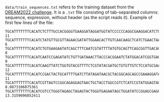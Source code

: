 `data/train_sequences.txt` refers to the training dataset from the [DREAM2022 challenge](https://www.synapse.org/Synapse:syn28469146/wiki/617557). It is a `.txt` file consisting of tab-separated columns: sequence, expression, without header (as the script reads it). Example of first few lines of the file:

```text
TGCATTTTTTTCACATCTCTTTGCCACGGGGTGAAGGATAGGATGGTATCCCCCCAGGCGAAGGACATCTGTGGGGATGGTTAGGTCAGGTGATATCGGTTACGGCTGTT	11
TGCATTTTTTTCACATCTATGTTGCGTTAGAACGATATTGGAACACTTGTCAACAAGCTCATCTGAACTAATAGAGATGTATTCATAGGCTTCAGGTGGTTACGGCTGTT	6
TGCATTTTTTTCACATCTGTGAAGAATATCAGCTTTCAATCGTATTTTATGTGCAGTTCAGCGGTTGACACCCCACCGTGGCTGATAGCTTGCGTCAGGTTACGGCTGTT	8
TGCATTTTTTTCACATCAATCCGAGATATCTGTTGATAAACTTACCCACGGAATCTATGGACATCGGTGAGGACACGCGCGCGAACGGGGGTGCAGCGGTTACGGCTGTT	9
TGCATTTTTTTCACATCAAGTTATCTGGTGTACGTTTTCTCGTATACGATGCTGTGTTGTCTCCATGCGAATGAGTATGTCTGTTCTAGCTAGGTGGGGTTACGGCTGTT	12
TGCATTTTTTTCACATCCGACTACTGCATTTTGATCTTATAGATAACGCTACGGCAGCAGCCGAAAGGATAGCCCTGGTACAAACCTTGGTTACGGCTGTT	11
TGCATTTTTTTCACATCGTTAGTCCGGCAGAGGAGTAACTGCTACCTGGCCGTCTCATCCGTATGGAGTAGATGGGGAACGTGGTGCCAGGGCTGGCGGTTACGGCTGTT	8.0873106075361
TGCATTTTTTTCACATCGTCCTGGGTAGAGCTAGAGTACTGGGTGAGAATAGCTGGATATCCGGAGCGAGGCAGGCACGGCGCATGCGAGGAGGGCGGGTTACGGCTGTT	13.3159096852411
```
